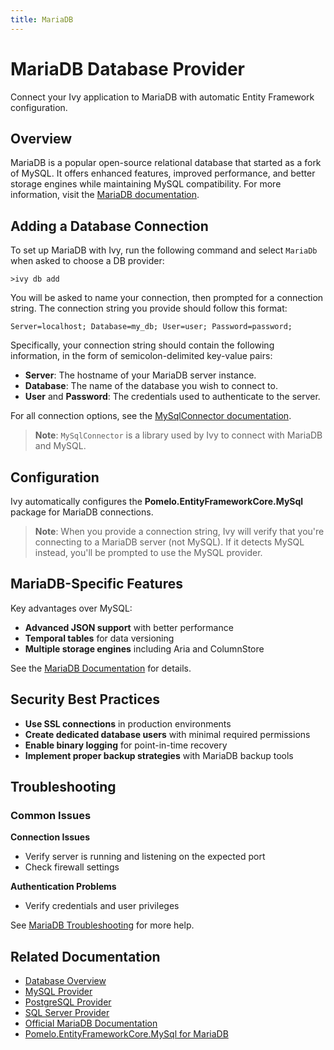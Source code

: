 ```yaml
---
title: MariaDB
---
```


# MariaDB Database Provider

<Ingress>
Connect your Ivy application to MariaDB with automatic Entity Framework configuration.
</Ingress>

## Overview

MariaDB is a popular open-source relational database that started as a fork of MySQL. It offers enhanced features, improved performance, and better storage engines while maintaining MySQL compatibility. For more information, visit the [MariaDB documentation](https://mariadb.com/docs/general-resources/about/about-mariadb).

## Adding a Database Connection

To set up MariaDB with Ivy, run the following command and select `MariaDb` when asked to choose a DB provider:

```terminal
>ivy db add
```

You will be asked to name your connection, then prompted for a connection string. The connection string you provide should follow this format:

```text
Server=localhost; Database=my_db; User=user; Password=password;
```

Specifically, your connection string should contain the following information, in the form of semicolon-delimited key-value pairs:

- **Server**: The hostname of your MariaDB server instance.
- **Database**: The name of the database you wish to connect to.
- **User** and **Password**: The credentials used to authenticate to the server.

For all connection options, see the [MySqlConnector documentation](https://mysqlconnector.net/connection-options/).

> **Note**: `MySqlConnector` is a library used by Ivy to connect with MariaDB and MySQL.

## Configuration

Ivy automatically configures the **Pomelo.EntityFrameworkCore.MySql** package for MariaDB connections.

> **Note**: When you provide a connection string, Ivy will verify that you're connecting to a MariaDB server (not MySQL). If it detects MySQL instead, you'll be prompted to use the MySQL provider.

## MariaDB-Specific Features

Key advantages over MySQL:
- **Advanced JSON support** with better performance
- **Temporal tables** for data versioning
- **Multiple storage engines** including Aria and ColumnStore

See the [MariaDB Documentation](https://mariadb.com/kb/en/library/documentation/) for details.

## Security Best Practices

- **Use SSL connections** in production environments
- **Create dedicated database users** with minimal required permissions
- **Enable binary logging** for point-in-time recovery
- **Implement proper backup strategies** with MariaDB backup tools

## Troubleshooting

### Common Issues

**Connection Issues**
- Verify server is running and listening on the expected port
- Check firewall settings

**Authentication Problems**
- Verify credentials and user privileges

See [MariaDB Troubleshooting](https://mariadb.com/kb/en/troubleshooting-connection-issues/) for more help.

## Related Documentation

- [Database Overview](Overview.md)
- [MySQL Provider](MySql.md)
- [PostgreSQL Provider](PostgreSql.md)
- [SQL Server Provider](SqlServer.md)
- [Official MariaDB Documentation](https://mariadb.com/kb/en/documentation/)
- [Pomelo.EntityFrameworkCore.MySql for MariaDB](https://github.com/PomeloFoundation/Pomelo.EntityFrameworkCore.MySql)
